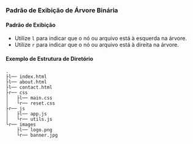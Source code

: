 ### Padrão de Exibição de Árvore Binária

#### Padrão de Exibição

- Utilize `l` para indicar que o nó ou arquivo está à esquerda na árvore.
- Utilize `r` para indicar que o nó ou arquivo está à direita na árvore.

#### Exemplo de Estrutura de Diretório

```plaintext
.
├l── index.html
├l── about.html
├l── contact.html
├r── css
│   ├l── main.css
│   └r── reset.css
├r── js
│   ├l── app.js
│   └r── utils.js
└r── images
    ├l── logo.png
    └r── banner.jpg
```

